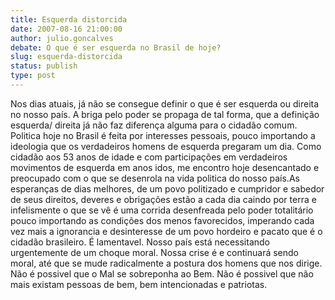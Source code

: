```yaml
---
title: Esquerda distorcida
date: 2007-08-16 21:00:00
author: julio.goncalves
debate: O que é ser esquerda no Brasil de hoje?
slug: esquerda-distorcida
status: publish 
type: post
---
```


Nos dias atuais, já não se consegue definir o que é ser esquerda ou direita no nosso país. A briga pelo poder se propaga de tal forma, que a definição esquerda/ direita já não faz diferença alguma para o cidadão comum. Politica hoje no Brasil é feita por interesses pessoais, pouco importando a ideologia que os verdadeiros homens de esquerda pregaram um dia. Como cidadão aos 53 anos de idade e com participações em verdadeiros movimentos de esquerda em anos idos, me encontro hoje desencantado e preocupado com o que se desenrola na vida politica do nosso país.As esperanças de dias melhores, de um povo politizado e cumpridor e sabedor de seus direitos, deveres e obrigações estão a cada dia caindo por terra e infelismente o que se vê é uma corrida desenfreada pelo poder totalitário pouco importando as condições dos menos favorecidos, imperando cada vez mais a ignorancia e desinteresse de um povo hordeiro e pacato que é o cidadão brasileiro. É lamentavel. Nosso país está necessitando urgentemente de um choque moral. Nossa crise é e continuará sendo moral, até que se mude radicalmente a postura dos homens que nos dirige. Não é possivel que o Mal se sobreponha ao Bem. Não é possivel que não mais existam pessoas de bem, bem intencionadas e patriotas.
